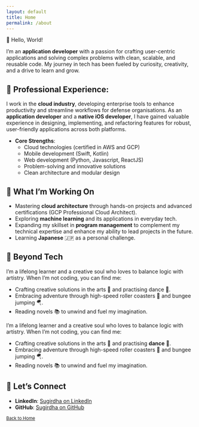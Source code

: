 ```yaml
---
layout: default
title: Home
permalink: /about
---
```


👋 Hello, World!

I’m an **application developer** with a passion for crafting user-centric applications and solving complex problems with clean, scalable, and reusable code. My journey in tech has been fueled by curiosity, creativity, and a drive to learn and grow.

## 🌟 Professional Experience:

I work in the **cloud industry**, developing enterprise tools to enhance productivity and streamline workflows for defense organisations. As an **application developer** and a **native iOS developer**, I have gained valuable experience in designing, implementing, and refactoring features for robust, user-friendly applications across both platforms.

- **Core Strengths**:
  - Cloud technologies (certified in AWS and GCP)
  - Mobile development (Swift, Kotlin)
  - Web development (Python, Javascript, ReactJS)
  - Problem-solving and innovative solutions
  - Clean architecture and modular design

## 🌱 What I’m Working On

- Mastering **cloud architecture** through hands-on projects and advanced certifications (GCP Professional Cloud Architect).
- Exploring **machine learning** and its applications in everyday tech.
- Expanding my skillset in **program management** to complement my technical expertise and enhance my ability to lead projects in the future.
- Learning **Japanese** 🇯🇵 as a personal challenge.

## 🎨 Beyond Tech

I’m a lifelong learner and a creative soul who loves to balance logic with artistry. When I’m not coding, you can find me:

- Crafting creative solutions in the arts 🎨 and practising dance 💃.
- Embracing adventure through high-speed roller coasters 🎢 and bungee jumping 🪂.
- Reading novels 📚 to unwind and fuel my imagination.

I’m a lifelong learner and a creative soul who loves to balance logic with artistry. When I’m not coding, you can find me:

- Crafting creative solutions in the arts 🎨 and practising **dance** 💃.
- Embracing adventure through high-speed roller coasters 🎢 and bungee jumping 🪂.
- Reading novels 📚 to unwind and fuel my imagination.

## 🔗 Let’s Connect

- **LinkedIn**: [Sugirdha on LinkedIn](https://www.linkedin.com/in/sugirdha/)
- **GitHub**: [Sugirdha on GitHub](https://github.com/Sugirdha)

<p><small><a href="/">Back to Home</a></small></p>
